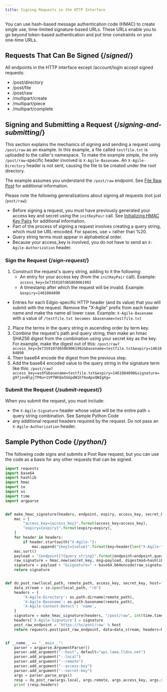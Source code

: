 ```yaml
---
title: Signing Requests in the HTTP Interface
---
```

You can use hash-based message authentication code (HMAC) to create single use, time-limited signature-based URLs. These URLs enable you to go beyond token-based authentication and put time constraints on your one-time URLs.

## Requests That Can Be Signed  {/*signed*/}
All endpoints in the HTTP interface except /account/login accept signed requests:

- /post/directory
- /post/file
- /post/raw
- /multipart/create
- /multipart/piece
- /multipart/complete

## Signing and Submitting a Request  {/*signing-and-submitting*/}
This section explains the mechanics of signing and sending a request using `/post/raw` as an example. In this example, a file called `testfile.txt` is uploaded to the caller's namespace. To make the example simple, the only `/post/raw`-specific header involved is `X-Agile-Basename`. An `X-Agile-Directory` header is not sent, causing the file to be created under the root directory.

The example assumes you understand the `/post/raw` endpoint. See [File Raw Post](/delivery/storage/apis/api_calls/uploading_files_nonmultipart/#file-raw-post) for additional information.

Please note the following generalizations about signing all requests (not just /`post/raw`):

- Before signing a request, you must have previously generated your access key and secret using the `initKeyPair` call. See [Initializing HMAC Key Pairs](/delivery/storage/apis/api_calls/initializing_hmac_key_pairs) for additional information.
- Part of the process of signing a request involves creating a query string, which must be URL-encoded. For spaces, use \+ rather than \%20.
- Query string terms must appear in alphabetical order.
- Because your access_key is involved, you do not have to send an `X-Agile-Authorization` header.

### Sign the Request  {/*sign-request*/}
1. Construct the request's query string, adding to it the following:
    - An entry for your access key (from the `initKeyPair` call).
        Example: `access_key=3e7359107d65869061992`
    - A timestamp after which the request will be invalid. Example: `&expiry=1461084890`
- Entries for each Edgio-specific HTTP header (and its value) that you will submit with the request. Remove the "X-Agile" prefix from each header name and make the name all lower case. Example: `X-Agile-Basename` with a value of `/testfile.txt becomes &basename=testfile.txt`
2. Place the terms in the query string in ascending order by term key.
3. Combine the request's path and query string, then make an hmac SHA256 digest from the combination using your secret key as the key. For example, make the digest out of this: `/post/raw?access_key=3e7359107d65869061992&basename=testfile.txt&expiry=1461084890`
4. Then base64 encode the digest from the previous step.
5. Add the base64 encoded value to the query string in the signature term like this: ``/post/raw?access_key=asdf&basename=testfile.txt&expiry=1461084890&signature=
g97jovWlpjTP0u+1VPfWhQa5GGpdW1hf6oApxQWIgXg=``

### Submit the Request  {/*submit-request*/}
When you submit the request, you must include:

- the `X-Agile-Signature` header whose value will be the entire path + query string combination. See Sample Python Code
- any additional request headers required by the request. Do not pass an `X-Agile-Authorization` header.

## Sample Python Code  {/*python*/}
The following code signs and submits a Post Raw request, but you can use the code as a basis for any other requests that can be signed.
```Python
import requests
import base64
import hashlib
import hmac
import io
import os
import time
import argparse


def make_hmac_signature(headers, endpoint, expiry, access_key, secret_key):
    mac = [
        "access_key={access_key}".format(access_key=access_key),
        "expiry={expiry}".format(expiry=expiry),
    ]
    for header in headers:
        if header.startswith("X-Agile-"):
            mac.append("{key}={value}".format(key=header[len("X-Agile-"):].lower(), value=headers[header]))
    mac.sort()
    payload = "{endpoint}?{query_string}".format(endpoint=endpoint,query_string="&".join(mac))
    raw_signature = hmac.new(secret_key, msg=payload, digestmod=hashlib.sha256).digest()
    signature = payload + "&signature=" + base64.b64encode(raw_signature)
    return signature


def do_post_raw(local_path, remote_path, access_key, secret_key, host="api.lama.lldns.net"):
    data_stream = io.open(local_path, "rb")
    headers = {
        'X-Agile-Directory': os.path.dirname(remote_path),
        'X-Agile-Basename': os.path.basename(remote_path),
        'X-Agile-Content-Detect': 'name',
    }
    signature = make_hmac_signature(headers, "/post/raw", int(time.time()) + 10, access_key, secret_key)
    headers['X-Agile-Signature'] = signature
    post_raw_endpoint = 'https://%s/post/raw' % host
    return requests.post(post_raw_endpoint, data=data_stream, headers=headers, verify=False)


if __name__ == "__main__":
    parser = argparse.ArgumentParser()
    parser.add_argument("--host", default="api.lama.lldns.net")
    parser.add_argument("--local")
    parser.add_argument("--remote")
    parser.add_argument("--access-key")
    parser.add_argument("--secret-key")
    args = parser.parse_args()
    resp = do_post_raw(args.local, args.remote, args.access_key, args.secret_key)
    print (resp.headers)
```
